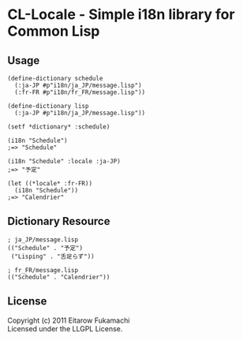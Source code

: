 # CL-Locale - Simple i18n library for Common Lisp

## Usage

    (define-dictionary schedule
      (:ja-JP #p"i18n/ja_JP/message.lisp")
      (:fr-FR #p"i18n/fr_FR/message.lisp"))
    
    (define-dictionary lisp
      (:ja-JP #p"i18n/ja_JP/message.lisp"))
    
    (setf *dictionary* :schedule)
    
    (i18n "Schedule")
    ;=> "Schedule"
    
    (i18n "Schedule" :locale :ja-JP)
    ;=> "予定"
    
    (let ((*locale* :fr-FR))
      (i18n "Schedule"))
    ;=> "Calendrier"

## Dictionary Resource

    ; ja_JP/message.lisp
    (("Schedule" . "予定")
     ("Lisping" . "舌足らず"))
    
    ; fr_FR/message.lisp
    (("Schedule" . "Calendrier"))

## License

Copyright (c) 2011 Eitarow Fukamachi  
Licensed under the LLGPL License.
